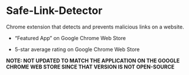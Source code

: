 # Safe-Link-Detector


Chrome extension that detects and prevents malicious links on a website.


-	“Featured App” on Google Chrome Web Store

-	5-star average rating on Google Chrome Web Store

**NOTE: NOT UPDATED TO MATCH THE APPLICATION ON THE GOOGLE CHROME WEB STORE SINCE THAT VERSION IS NOT OPEN-SOURCE**
